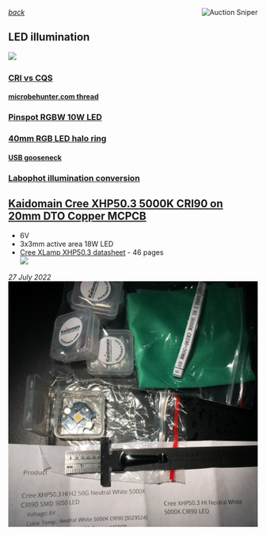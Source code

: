 *[back](../)*
<a href="https://www.gixen.com/index.php" name="9e092736783d0da1dfd8413d57d10faf" target="_blank" >
<img align=right src="https://www.gixen.com/images/gixenlink.gif" border="0"
alt="Auction Sniper" title="Auction Sniper">
</a>  
## LED illumination  
![](https://www.knema.com/wp-content/uploads/2018/01/SunLike_03.jpg)  
### [CRI vs CQS](https://www.nist.gov/publications/rationale-color-quality-scale)  
#### [microbehunter.com thread](https://www.microbehunter.com/microscopy-forum/viewtopic.php?f=28&t=15783#p124315)  
### [Pinspot RGBW 10W LED](../pinspot/index.htm)  
### [40mm RGB LED halo ring](../index.html#HALO)  
#### [USB gooseneck](../index.html#LEITZ)  
### [Labophot illumination conversion](../Nikon/Labophot#led-conversion)  
## [Kaidomain Cree XHP50.3 5000K CRI90 on 20mm DTO Copper MCPCB](http://kaidomain.com/Cree-XHP50_3-HI-Neutral-White-5000K-CRI90-SMD-5050-LED?search=high%20cri)  
- 6V  
- 3x3mm active area 18W LED
- [Cree XLamp XHP50.3 datasheet](https://cree-led.com/media/documents/XLamp-XHP50.3.pdf) - 46 pages  
![](http://kaidomain.com/image/cache/catalog/LED/xhp503-hi/5000k/S029524-1-768x1000.jpg)  

 *27 July 2022*  
![](XHP50.3.jpg)  
